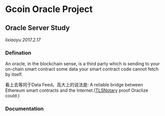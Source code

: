 # Gcoin Oracle Project

## Oracle Server Study

*lixiaoyu 2017.2.17*

### Defination

An oracle, in the blockchain sense, is a third party which is sending to your on-chain smart contract some data your smart contract code cannot fetch by itself.

看上去等同于Data Feed。高大上的说法是:
A reliable bridge between Ethereum smart contracts and the Internet.([TLSNotary](https://tlsnotary.org/) proof Oraclize could.)

### Documentation
